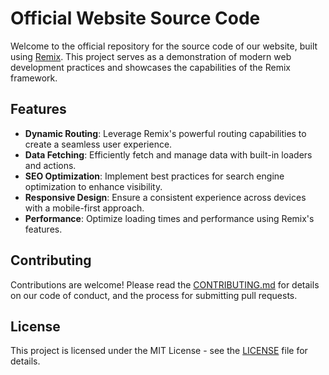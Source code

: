 # Official Website Source Code

Welcome to the official repository for the source code of our website, built using [Remix](https://remix.run/). This project serves as a demonstration of modern web development practices and showcases the capabilities of the Remix framework.

## Features

- **Dynamic Routing**: Leverage Remix's powerful routing capabilities to create a seamless user experience.
- **Data Fetching**: Efficiently fetch and manage data with built-in loaders and actions.
- **SEO Optimization**: Implement best practices for search engine optimization to enhance visibility.
- **Responsive Design**: Ensure a consistent experience across devices with a mobile-first approach.
- **Performance**: Optimize loading times and performance using Remix's features.

## Contributing

Contributions are welcome! Please read the [CONTRIBUTING.md](CONTRIBUTING.md) for details on our code of conduct, and the process for submitting pull requests.

## License

This project is licensed under the MIT License - see the [LICENSE](LICENSE) file for details.
